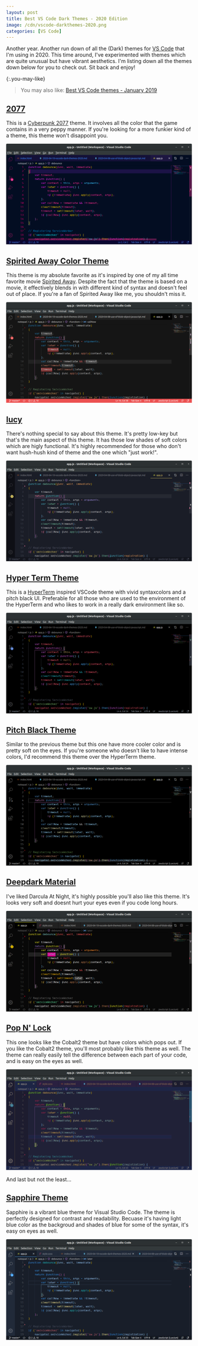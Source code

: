 ```yaml
---
layout: post
title: Best VS Code Dark Themes - 2020 Edition
image: /cdn/vscode-darkthemes-2020.png
categories: [VS Code]
---
```


Another year. Another run down of all the (Dark) themes for [VS Code](https://code.visualstudio.com/) that I'm using in 2020. This time around, I've experimented with themes which are quite unusual but have vibrant aesthetics. I'm listing down all the themes down below for you to check out. Sit back and enjoy!

{:.you-may-like}
> You may also like: [Best VS Code themes - January 2019](/best-vscode-themes-january-2019/)

## [2077](https://marketplace.visualstudio.com/items?itemName=Endormi.2077-theme)

This is a [Cyberpunk 2077](https://en.wikipedia.org/wiki/Cyberpunk_2077) theme. It involves all the color that the game contains in a very peppy manner. If you're looking for a more funkier kind of a theme, this theme won't disappoint you.

![](/images/2077.png)

## [Spirited Away Color Theme](https://marketplace.visualstudio.com/items?itemName=MaxfieldWalker.vscode-color-theme-spirited-away)

This theme is my absolute favorite as it's inspired by one of my all time favorite movie [Spirited Away](https://en.wikipedia.org/wiki/Spirited_Away). Despite the fact that the theme is based on a movie, it effectively blends in with different kind of syntax and doesn't feel out of place. If you're a fan of Spirited Away like me, you shouldn't miss it.

![](/images/spirited_away.png)

## [lucy](https://marketplace.visualstudio.com/items?itemName=juliettepretot.lucy-vscode)

There's nothing special to say about this theme. It's pretty low-key but that's the main aspect of this theme. It has those low shades of soft colors which are higly functional. It's highly recommended for those who don't want hush-hush kind of theme and the one which "just work!".

![](/images/lucy.png)

## [Hyper Term Theme](https://marketplace.visualstudio.com/items?itemName=hsnazar.hyper-term-theme)

This is a [HyperTerm](https://hyper.is/) inspired VSCode theme with vivid syntaxcolors and a pitch black UI. Preferable for all those who are used to the environment of the HyperTerm and who likes to work in a really dark environment like so.

![](/images/hyperterm.png)

## [Pitch Black Theme](https://marketplace.visualstudio.com/items?itemName=viktorqvarfordt.vscode-pitch-black-theme)

Similar to the previous theme but this one have more cooler color and is pretty soft on the eyes. If you're someone who doesn't like to have intense colors, I'd recommend this theme over the HyperTerm theme.

![](/images/pitch_black.png)

## [Deepdark Material](https://marketplace.visualstudio.com/items?itemName=Nimda.deepdark-material)

I've liked Darcula At Night, it's highly possible you'll also like this theme. It's looks very soft and doesnt hurt your eyes even if you code long hours.

![](/images/deepdark.png)

## [Pop N' Lock](https://marketplace.visualstudio.com/items?itemName=Luxcium.pop-n-lock-theme-vscode)

This one looks like the Cobalt2 theme but have colors which pops out. If you like the Cobalt2 theme, you'll most probably like this theme as well. The theme can really easily tell the difference between each part of your code, and is easy on the eyes as well.

![](/images/popnlock.png)

And last but not the least...

## [Sapphire Theme](https://marketplace.visualstudio.com/items?itemName=Tyriar.theme-sapphire)

Sapphire is a vibrant blue theme for Visual Studio Code. The theme is perfectly designed for contrast and readability. Becuase it's having light blue color as the backgroud and shades of blue for some of the syntax, it's easy on eyes as well.

![](/images/sapphire.png)



